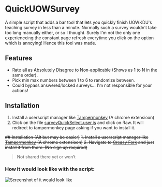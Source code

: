 # QuickUOWSurvey
A simple script that adds a bar tool that lets you quickly finish UOWKDU's teaching survey in less than a minute. Normally
such a survey wouldn't take too long manually either, or so I thought. Surely I'm not the only one experienceing the constant
page refresh everytime you click on the option which is annoying! Hence this tool was made.

## Features
- Rate all as Absolutely Disagree to Non-applicable (Shows as 1 to N in the same order).
- Pick min max numbers between 1 to 6 to randomize between.
- Could bypass answered/locked surveys... I'm not responsible for your actions!

## Installation
1. Install a userscript manager like [Tampermonkey](https://www.tampermonkey.net/) (A chrome extensioon)
2. Click on the file [surveyQuickSelect.user.js](https://github.com/HageFX-78/QuickUOWSurvey/blob/main/surveyQuickSelect.user.js) and click on Raw. It will redirect to tampermonkey page asking if you want to install it.

~~## Installation (Alt but may be easier)~~
~~1. Install a userscript manager like [Tampermonkey](https://www.tampermonkey.net/) (A chrome extensioon)~~
~~2. Navigate to [Greasy Fork](https://www.google.com) and just install it from there. (No sign up required)~~
> Not shared there yet or won't

### How it would look like with the script:
![Screenshot of it would look like]()

